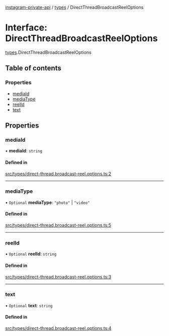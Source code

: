 [instagram-private-api](../../README.md) / [types](../../modules/types.md) / DirectThreadBroadcastReelOptions

# Interface: DirectThreadBroadcastReelOptions

[types](../../modules/types.md).DirectThreadBroadcastReelOptions

## Table of contents

### Properties

- [mediaId](DirectThreadBroadcastReelOptions.md#mediaid)
- [mediaType](DirectThreadBroadcastReelOptions.md#mediatype)
- [reelId](DirectThreadBroadcastReelOptions.md#reelid)
- [text](DirectThreadBroadcastReelOptions.md#text)

## Properties

### mediaId

• **mediaId**: `string`

#### Defined in

[src/types/direct-thread.broadcast-reel.options.ts:2](https://github.com/Nerixyz/instagram-private-api/blob/b3351b9/src/types/direct-thread.broadcast-reel.options.ts#L2)

___

### mediaType

• `Optional` **mediaType**: ``"photo"`` \| ``"video"``

#### Defined in

[src/types/direct-thread.broadcast-reel.options.ts:5](https://github.com/Nerixyz/instagram-private-api/blob/b3351b9/src/types/direct-thread.broadcast-reel.options.ts#L5)

___

### reelId

• `Optional` **reelId**: `string`

#### Defined in

[src/types/direct-thread.broadcast-reel.options.ts:3](https://github.com/Nerixyz/instagram-private-api/blob/b3351b9/src/types/direct-thread.broadcast-reel.options.ts#L3)

___

### text

• `Optional` **text**: `string`

#### Defined in

[src/types/direct-thread.broadcast-reel.options.ts:4](https://github.com/Nerixyz/instagram-private-api/blob/b3351b9/src/types/direct-thread.broadcast-reel.options.ts#L4)
